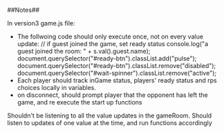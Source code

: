 ##Notes##

In version3 game.js file:
  * The follwoing code should only execute once, not on every value update:
      // if guest joined the game, set ready status
      console.log("a guest joined the room: " + s.val().guest.name);
      document.querySelector("#ready-btn").classList.add("pulse");
      document.querySelector("#ready-btn").classList.remove("disabled");
      document.querySelector("#wait-spinner").classList.remove("active");
  * Each player should track inGame status, players' ready status and rps choices locally in variables.
  * on disconnect, should prompt player that the opponent has left the game, and re execute the start up functions
  
Shouldn't be listening to all the value updates in the gameRoom. Should listen to updates of one value at the time, and run functions accordingly
